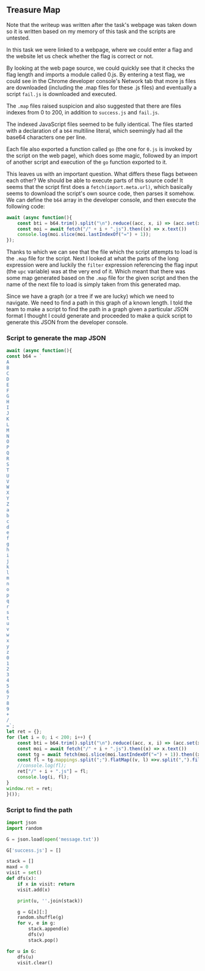 ## Treasure Map

Note that the writeup was written after the task's webpage was taken down so it is written based on my memory of this task and the scripts are untested.

In this task we were linked to a webpage, where we could enter a flag and the website let us check whether the flag is correct or not.

By looking at the web page source, we could quickly see that it checks the flag length and imports a module called 0.js.
By entering a test flag, we could see in the Chrome developer console's Network tab that more js files are downloaded (including the .map files for these .js files) and eventually a script `fail.js` is downloaded and executed.

The `.map` files raised suspicion and also suggested that there are files indexes from 0 to 200, in addition to `success.js` and `fail.js`.

The indexed JavaScript files seemed to be fully identical. The files started with a declaration of a `b64` multiline literal, which seemingly had all the base64 characters one per line.

Each file also exported a function called `go` (the one for `0.js` is invoked by the script on the web page), which does some magic, followed by an import of another script and execution of the `go` function exported to it.

This leaves us with an important question. What differs these flags between each other? We should be able to execute parts of this source code!
It seems that the script first does a `fetch(import.meta.url)`, which basically seems to download the script's own source code, then parses it somehow.
We can define the `b64` array in the developer console, and then execute the following code:
```js
await (async function(){
    const bti = b64.trim().split("\n").reduce((acc, x, i) => (acc.set(x, i), acc), new Map());
    const moi = await fetch("/" + i + ".js").then((x) => x.text())
    console.log(moi.slice(moi.lastIndexOf("=") + 1));
});
```
Thanks to which we can see that the file which the script attempts to load is the `.map` file for the script.
Next I looked at what the parts of the long expression were and luckily the `filter` expression referencing the flag input (the `upc` variable) was at the very end of it. 
Which meant that there was some map generated based on the `.map` file for the given script and then the name of the next file to load is simply taken from this generated map.

Since we have a graph (or a tree if we are lucky) which we need to navigate. We need to find a path in this graph of a known length.
I told the team to make a script to find the path in a graph given a particular JSON format I thought I could generate and proceeded to make a quick script to generate this JSON from the developer console.

### Script to generate the map JSON
```js
await (async function(){
const b64 = `
A
B
C
D
E
F
G
H
I
J
K
L
M
N
O
P
Q
R
S
T
U
V
W
X
Y
Z
a
b
c
d
e
f
g
h
i
j
k
l
m
n
o
p
q
r
s
t
u
v
w
x
y
z
0
1
2
3
4
5
6
7
8
9
+
/
=`;
let ret = {};
for (let i = 0; i < 200; i++) {
    const bti = b64.trim().split("\n").reduce((acc, x, i) => (acc.set(x, i), acc), new Map());
    const moi = await fetch("/" + i + ".js").then((x) => x.text())
    const tg = await fetch(moi.slice(moi.lastIndexOf("=") + 1)).then((x) => x.json())
    const fl = tg.mappings.split(";").flatMap((v, l) =>v.split(",").filter((x) => !!x).map((input) => input.split("").map((x) => bti.get(x)).reduce((acc, i) => (i & 32 ? [...acc.slice(0, -1), [...acc.slice(-1)[0], (i & 31)]] : [...acc.slice(0, -1), [[...acc.slice(-1)[0], i].reverse().reduce((acc, i) => (acc << 5) + i, 0)]].map((x) => typeof x === "number" ? x : x[0] & 0x1 ? (x[0] >>> 1) === 0 ? -0x80000000 : -(x[0] >>> 1) : (x[0] >>> 1)).concat([[]])), [[]]).slice(0, -1)).map(([c, s, ol, oc, n]) => [l,c,s??0,ol??0,oc??0,n??0]).reduce((acc, e, i) => [...acc, [l, e[1] + (acc[i - 1]?.[1]??0), ...e.slice(2)]], [])).reduce((acc, e, i) => [...acc, [...e.slice(0, 2), ...e.slice(2).map((x, c) => x + (acc[i - 1]?.[c + 2] ?? 0))]], []).map(([l, c, s, ol, oc, n], i, ls) => [tg.sources[s],moi.split("\n").slice(l, ls[i+1] ? ls[i+1]?.[0] + 1 : undefined).map((x, ix, nl) => ix === 0 ? l === ls[i+1]?.[0] ? x.slice(c, ls[i+1]?.[1]) : x.slice(c) : ix === nl.length - 1 ? x.slice(0, ls[i+1]?.[1]) : x).join("\n").trim()]);
    //console.log(fl);
    ret["/" + i + ".js"] = fl;
    console.log(i, fl);
}
window.ret = ret;
}());
```

### Script to find the path
```py
import json
import random

G = json.load(open('message.txt'))

G['success.js'] = []

stack = []
maxd = 0
visit = set()
def dfs(x):
    if x in visit: return
    visit.add(x)

    print(u, ''.join(stack))

    g = G[x][:]
    random.shuffle(g)
    for v, e in g:
        stack.append(e)
        dfs(v)
        stack.pop()

for u in G:
    dfs(u)
    visit.clear()
```
